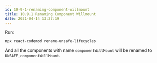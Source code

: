```yaml
---
id: 10-9-1-renaming-component-willmount
title: 10.9.1 Renaming Component Willmount
date: 2021-04-14 13:27:19
---
```


Run:

```bash
npx react-codemod rename-unsafe-lifecycles
```

And all the components with name `componentWillMount` will be renamed to `UNSAFE_componentWillMount`.
